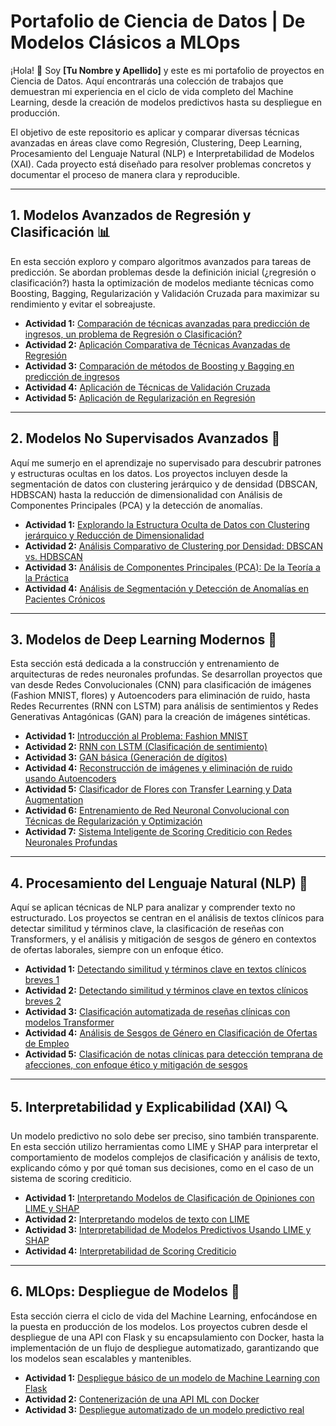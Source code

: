 # Portafolio de Ciencia de Datos | De Modelos Clásicos a MLOps

¡Hola! 👋 Soy **[Tu Nombre y Apellido]** y este es mi portafolio de proyectos en Ciencia de Datos. Aquí encontrarás una colección de trabajos que demuestran mi experiencia en el ciclo de vida completo del Machine Learning, desde la creación de modelos predictivos hasta su despliegue en producción.

El objetivo de este repositorio es aplicar y comparar diversas técnicas avanzadas en áreas clave como Regresión, Clustering, Deep Learning, Procesamiento del Lenguaje Natural (NLP) e Interpretabilidad de Modelos (XAI). Cada proyecto está diseñado para resolver problemas concretos y documentar el proceso de manera clara y reproducible.

---

## 1. Modelos Avanzados de Regresión y Clasificación 📊
En esta sección exploro y comparo algoritmos avanzados para tareas de predicción. Se abordan problemas desde la definición inicial (¿regresión o clasificación?) hasta la optimización de modelos mediante técnicas como Boosting, Bagging, Regularización y Validación Cruzada para maximizar su rendimiento y evitar el sobreajuste.

- **Actividad 1:** [Comparación de técnicas avanzadas para predicción de ingresos, un problema de Regresión o Clasificación?](./Modelos_Avanzados_Regresion_Clasificacion/Actividad_1_Comparacion_Tecnicas_Prediccion/README.md)
- **Actividad 2:** [Aplicación Comparativa de Técnicas Avanzadas de Regresión](./Modelos_Avanzados_Regresion_Clasificacion/Actividad_2_Comparativa_Regresion/README.md)
- **Actividad 3:** [Comparación de métodos de Boosting y Bagging en predicción de ingresos](./Modelos_Avanzados_Regresion_Clasificacion/Actividad_3_Boosting_Bagging/README.md)
- **Actividad 4:** [Aplicación de Técnicas de Validación Cruzada](./Modelos_Avanzados_Regresion_Clasificacion/Actividad_4_Validacion_Cruzada/README.md)
- **Actividad 5:** [Aplicación de Regularización en Regresión](./Modelos_Avanzados_Regresion_Clasificacion/Actividad_5_Regularizacion/README.md)

---

## 2. Modelos No Supervisados Avanzados 🧠
Aquí me sumerjo en el aprendizaje no supervisado para descubrir patrones y estructuras ocultas en los datos. Los proyectos incluyen desde la segmentación de datos con clustering jerárquico y de densidad (DBSCAN, HDBSCAN) hasta la reducción de dimensionalidad con Análisis de Componentes Principales (PCA) y la detección de anomalías.

- **Actividad 1:** [Explorando la Estructura Oculta de Datos con Clustering jerárquico y Reducción de Dimensionalidad](./Modelos_No_Supervisados_Avanzados/Actividad_1_Clustering_Jerarquico/README.md)
- **Actividad 2:** [Análisis Comparativo de Clustering por Densidad: DBSCAN vs. HDBSCAN](./Modelos_No_Supervisados_Avanzados/Actividad_2_DBSCAN_HDBSCAN/README.md)
- **Actividad 3:** [Análisis de Componentes Principales (PCA): De la Teoría a la Práctica](./Modelos_No_Supervisados_Avanzados/Actividad_3_PCA/README.md)
- **Actividad 4:** [Análisis de Segmentación y Detección de Anomalías en Pacientes Crónicos](./Modelos_No_Supervisados_Avanzados/Actividad_4_Segmentacion_Anomalias/README.md)

---

## 3. Modelos de Deep Learning Modernos 🤖
Esta sección está dedicada a la construcción y entrenamiento de arquitecturas de redes neuronales profundas. Se desarrollan proyectos que van desde Redes Convolucionales (CNN) para clasificación de imágenes (Fashion MNIST, flores) y Autoencoders para eliminación de ruido, hasta Redes Recurrentes (RNN con LSTM) para análisis de sentimientos y Redes Generativas Antagónicas (GAN) para la creación de imágenes sintéticas.

- **Actividad 1:** [Introducción al Problema: Fashion MNIST](./Modelos_Deep_Learning_Modernos/Actividad_1_Fashion_MNIST/README.md)
- **Actividad 2:** [RNN con LSTM (Clasificación de sentimiento)](./Modelos_Deep_Learning_Modernos/Actividad_2_RNN_LSTM/README.md)
- **Actividad 3:** [GAN básica (Generación de dígitos)](./Modelos_Deep_Learning_Modernos/Actividad_3_GAN/README.md)
- **Actividad 4:** [Reconstrucción de imágenes y eliminación de ruido usando Autoencoders](./Modelos_Deep_Learning_Modernos/Actividad_4_Autoencoders/README.md)
- **Actividad 5:** [Clasificador de Flores con Transfer Learning y Data Augmentation](./Modelos_Deep_Learning_Modernos/Actividad_5_Transfer_Learning/README.md)
- **Actividad 6:** [Entrenamiento de Red Neuronal Convolucional con Técnicas de Regularización y Optimización](./Modelos_Deep_Learning_Modernos/Actividad_6_CNN_Regularizacion/README.md)
- **Actividad 7:** [Sistema Inteligente de Scoring Crediticio con Redes Neuronales Profundas](./Modelos_Deep_Learning_Modernos/Actividad_7_Scoring_Crediticio/README.md)

---

## 4. Procesamiento del Lenguaje Natural (NLP) 📝
Aquí se aplican técnicas de NLP para analizar y comprender texto no estructurado. Los proyectos se centran en el análisis de textos clínicos para detectar similitud y términos clave, la clasificación de reseñas con Transformers, y el análisis y mitigación de sesgos de género en contextos de ofertas laborales, siempre con un enfoque ético.

- **Actividad 1:** [Detectando similitud y términos clave en textos clínicos breves 1](./Procesamiento_Lenguaje_Natural/Actividad_1_Textos_Clinicos_1/README.md)
- **Actividad 2:** [Detectando similitud y términos clave en textos clínicos breves 2](./Procesamiento_Lenguaje_Natural/Actividad_2_Textos_Clinicos_2/README.md)
- **Actividad 3:** [Clasificación automatizada de reseñas clínicas con modelos Transformer](./Procesamiento_Lenguaje_Natural/Actividad_3_Transformer/README.md)
- **Actividad 4:** [Análisis de Sesgos de Género en Clasificación de Ofertas de Empleo](./Procesamiento_Lenguaje_Natural/Actividad_4_Sesgos_Genero/README.md)
- **Actividad 5:** [Clasificación de notas clínicas para detección temprana de afecciones, con enfoque ético y mitigación de sesgos](./Procesamiento_Lenguaje_Natural/Actividad_5_Notas_Clinicas_Etica/README.md)

---

## 5. Interpretabilidad y Explicabilidad (XAI) 🔍
Un modelo predictivo no solo debe ser preciso, sino también transparente. En esta sección utilizo herramientas como LIME y SHAP para interpretar el comportamiento de modelos complejos de clasificación y análisis de texto, explicando cómo y por qué toman sus decisiones, como en el caso de un sistema de scoring crediticio.

- **Actividad 1:** [Interpretando Modelos de Clasificación de Opiniones con LIME y SHAP](./Interpretabilidad_Explicabilidad_ML/Actividad_1_LIME_SHAP_Opiniones/README.md)
- **Actividad 2:** [Interpretando modelos de texto con LIME](./Interpretabilidad_Explicabilidad_ML/Actividad_2_LIME_Texto/README.md)
- **Actividad 3:** [Interpretabilidad de Modelos Predictivos Usando LIME y SHAP](./Interpretabilidad_Explicabilidad_ML/Actividad_3_LIME_SHAP_Predictivos/README.md)
- **Actividad 4:** [Interpretabilidad de Scoring Crediticio](./Interpretabilidad_Explicabilidad_ML/Actividad_4_Scoring_Crediticio/README.md)

---

## 6. MLOps: Despliegue de Modelos 🚀
Esta sección cierra el ciclo de vida del Machine Learning, enfocándose en la puesta en producción de los modelos. Los proyectos cubren desde el despliegue de una API con Flask y su encapsulamiento con Docker, hasta la implementación de un flujo de despliegue automatizado, garantizando que los modelos sean escalables y mantenibles.

- **Actividad 1:** [Despliegue básico de un modelo de Machine Learning con Flask](./MLOps/Actividad_1_Flask/README.md)
- **Actividad 2:** [Contenerización de una API ML con Docker](./MLOps/Actividad_2_Docker/README.md)
- **Actividad 3:** [Despliegue automatizado de un modelo predictivo real](./MLOps/Actividad_3_Despliegue_Automatizado/README.md)


